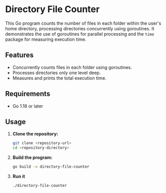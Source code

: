# Directory File Counter

This Go program counts the number of files in each folder within the user's home directory, processing directories concurrently using goroutines. 
It demonstrates the use of goroutines for parallel processing and the `time` package for measuring execution time.

## Features

- Concurrently counts files in each folder using goroutines.
- Processes directories only one level deep.
- Measures and prints the total execution time.


## Requirements

- Go 1.18 or later

## Usage

1. **Clone the repository:**

   ```sh
   git clone <repository-url>
   cd <repository-directory>
   ```

2. **Build the program:**
    ```sh
    go build -o directory-file-counter
    ```

3. **Run it**
    ```sh
    ./directory-file-counter
    ```